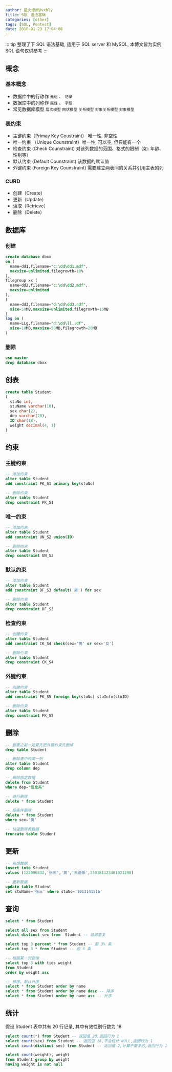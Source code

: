 ```yaml
---
author: 星火燎原@vxhly
title: SQL 语法基础
categories: [other]
tags: [SQL, Pentest]
date: 2018-01-23 17:04:08
---
```


::: tip
整理了下 SQL 语法基础, 适用于 SQL server 和 MySQL, 本博文皆为实例 SQL 语句仅供参考
:::
<!-- more -->

## 概念

### 基本概念

* 数据库中的行称作 `元组` 、 `记录` 
* 数据库中的列称作 `属性` 、 `字段` 
* 常见数据库模型 `层次模型`  `网状模型`  `关系模型`  `对象关系模型`  `对象模型` 

### 表约束

* 主键约束（Primay Key Coustraint） 唯一性, 非空性
* 唯一约束 （Unique Counstraint）唯一性, 可以空, 但只能有一个
* 检查约束 (Check Counstraint) 对该列数据的范围、格式的限制（如: 年龄、性别等）
* 默认约束 (Default Counstraint) 该数据的默认值
* 外键约束 (Foreign Key Counstraint) 需要建立两表间的关系并引用主表的列

### CURD

* 创建（Create）
* 更新（Update）
* 读取（Retrieve）
* 删除（Delete）

## 数据库

### 创建

``` sql
create database dbxx
on (
  name=dd1,filename="c:\dd\dd1.mdf",
  maxsize=unlimited,filegrowth=10%
),
filegroup xx (
  name=dd2,filename="c:\dd\dd2,mdf",
  maxsize=unlimited
),
(
  name=dd3,filename="d:\dd\dd3.ndf",
  size=50MB,maxsize=unlimited,filegrowth=10MB
)
log on (
  name=LLg,filename="d:\dd\ll.;df",
  size=10MB,maxsize=50MB,filegrowth=20MB
)
```

### 删除

``` sql
use master
drop database dbxx
```

## 创表

``` sql
create table Student
(
  stuNo int,
  stuName varchar(10),
  sex char(2),
  dep varchar(20),
  ID char(18),
  weight decimal(4, 1)
)
```

## 约束

### 主键约束

``` sql
-- 添加约束
alter table Student
add constraint PK_S1 primary key(stuNo)

-- 删除约束
alter table Student
drop constraint PK_S1
```

### 唯一约束

``` sql
-- 添加约束
alter table Student
add constraint UN_S2 union(ID)

-- 删除约束
alter table Student
drop constraint UN_S2
```

### 默认约束

``` sql
-- 添加约束
alter table Student
add constraint DF_S3 default('男') for sex

-- 删除约束
alter table Student
drop constraint DF_S3
```

### 检查约束

``` sql
-- 创建约束
alter table Student
add constraint CK_S4 check(sex='男' or sex='女')

-- 删除约束
alter table Student
drop constraint CK_S4
```

### 外键约束

``` sql
-- 创建约束
alter table Student
add constraint FK_S5 foreign key(stuNo) stuInfo(stuID)

-- 删除约束
alter table Student
drop constraint FK_S5
```

## 删除

``` sql
-- 删表之前一定要先把外键约束先删掉
drop table Student

-- 删除表中的某一列
alter table Student
drop column dep

-- 删除指定数据
delete from Student
where dep="信息系"

-- 逐行删除
delete * from Student

-- 按条件删除
delete * from Student
where sex='男'

-- 快速删除表数据
truncate table Student
```

## 更新

``` sql
-- 新增数据
insert into Student
values (123096832,'张三','男','外语系',350181123401021298)

-- 更新数据
update table Student
set stuName='张三' where stuNo='1013141516'
```

## 查询

``` sql
select * from Student

select all sex from Student
select distinct sex from  Student -- 过滤重复

select top 3 percent * from Student -- 前 3% 条
select top 3 * from Student -- 前 3 条

-- 根据某一列查询
select top 3 with ties weight
from Student
order by weight asc

-- 排序。默认升序
select * from Student order by name
select * from Student order by name desc -- 降序
select * from Student order by name asc -- 升序
```

## 统计

假设 Student 表中共有 20 行记录, 其中有效性别行数为 18

``` sql
select count(*) from Student -- 返回值 20,返回行为 1
select count(sex) from Student -- 返回值 18,不会统计 NULL,返回行为 1
select count(distinct sec) from Student -- 返回值 2,计算不重复的,返回行为 1

select count(weight), weight
from Student group by weight
having weight is not null
```

